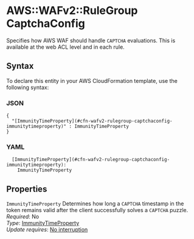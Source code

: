 # AWS::WAFv2::RuleGroup CaptchaConfig<a name="aws-properties-wafv2-rulegroup-captchaconfig"></a>

Specifies how AWS WAF should handle `CAPTCHA` evaluations\. This is available at the web ACL level and in each rule\. 

## Syntax<a name="aws-properties-wafv2-rulegroup-captchaconfig-syntax"></a>

To declare this entity in your AWS CloudFormation template, use the following syntax:

### JSON<a name="aws-properties-wafv2-rulegroup-captchaconfig-syntax.json"></a>

```
{
  "[ImmunityTimeProperty](#cfn-wafv2-rulegroup-captchaconfig-immunitytimeproperty)" : ImmunityTimeProperty
}
```

### YAML<a name="aws-properties-wafv2-rulegroup-captchaconfig-syntax.yaml"></a>

```
  [ImmunityTimeProperty](#cfn-wafv2-rulegroup-captchaconfig-immunitytimeproperty): 
    ImmunityTimeProperty
```

## Properties<a name="aws-properties-wafv2-rulegroup-captchaconfig-properties"></a>

`ImmunityTimeProperty`  <a name="cfn-wafv2-rulegroup-captchaconfig-immunitytimeproperty"></a>
Determines how long a `CAPTCHA` timestamp in the token remains valid after the client successfully solves a `CAPTCHA` puzzle\.   
*Required*: No  
*Type*: [ImmunityTimeProperty](aws-properties-wafv2-rulegroup-immunitytimeproperty.md)  
*Update requires*: [No interruption](https://docs.aws.amazon.com/AWSCloudFormation/latest/UserGuide/using-cfn-updating-stacks-update-behaviors.html#update-no-interrupt)